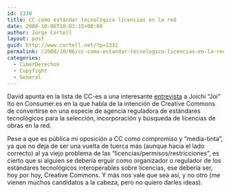 ```yaml
---
id: 1330
title: CC como estándar tecnológico licencias en la red
date: 2008-10-06T10:03:15+00:00
author: Jorge Cortell
layout: post
guid: http://www.cortell.net/?p=1332
permalink: /2008/10/06/cc-como-estandar-tecnologico-licencias-en-la-red/
categories:
  - CiberDerechos
  - Copyfight
  - General
---
```

David apunta en la lista de CC-es a una interesante <a title="entrevista" href="http://www.consumer.es/web/es/tecnologia/internet/2008/10/02/180170.php" target="_blank">entrevista</a> a Joichi &#8220;Joi&#8221; Ito en Consumer.es en la que habla de la intención de Creative Commons de convertirse en una especie de agencia reguladora de estándares tecnológicos para la selección, incorporación y búsqueda de licencias de obras en la red.

Pese a que es pública mi oposición a CC como compromiso y &#8220;media-tinta&#8221;, ya que no deja de ser una vuelta de tuerca más (aunque hacia el lado correcto) al ya viejo problema de las &#8220;licencias/permisos/restricciones&#8221;, es cierto que si alguien se debería erguir como organizador o regulador de los estándares tecnológicos interoperables sobre licencias, ese debería ser, hoy por hoy, Creative Commons. Y más nos vale que sea así, y no otro (me vienen muchos candidatos a la cabeza, pero no quiero darles ideas).